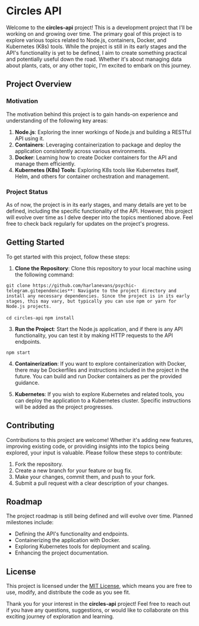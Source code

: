 # Circles API

Welcome to the **circles-api** project! This is a development project that I'll be working on and growing over time. The primary goal of this project is to explore various topics related to Node.js, containers, Docker, and Kubernetes (K8s) tools. While the project is still in its early stages and the API's functionality is yet to be defined, I aim to create something practical and potentially useful down the road. Whether it's about managing data about plants, cats, or any other topic, I'm excited to embark on this journey.

## Project Overview

### Motivation
The motivation behind this project is to gain hands-on experience and understanding of the following key areas:

1. **Node.js**: Exploring the inner workings of Node.js and building a RESTful API using it.
2. **Containers**: Leveraging containerization to package and deploy the application consistently across various environments.
3. **Docker**: Learning how to create Docker containers for the API and manage them efficiently.
4. **Kubernetes (K8s) Tools**: Exploring K8s tools like Kubernetes itself, Helm, and others for container orchestration and management.

### Project Status
As of now, the project is in its early stages, and many details are yet to be defined, including the specific functionality of the API. However, this project will evolve over time as I delve deeper into the topics mentioned above. Feel free to check back regularly for updates on the project's progress.

## Getting Started

To get started with this project, follow these steps:

1. **Clone the Repository**: Clone this repository to your local machine using the following command:

```git clone https://github.com/harlanevans/psychic-telegram.gitependencies**: Navigate to the project directory and install any necessary dependencies. Since the project is in its early stages, this may vary, but typically you can use npm or yarn for Node.js projects.```

```cd circles-api```
```npm install```

3. **Run the Project**: Start the Node.js application, and if there is any API functionality, you can test it by making HTTP requests to the API endpoints.

```npm start```


4. **Containerization**: If you want to explore containerization with Docker, there may be Dockerfiles and instructions included in the project in the future. You can build and run Docker containers as per the provided guidance.

5. **Kubernetes**: If you wish to explore Kubernetes and related tools, you can deploy the application to a Kubernetes cluster. Specific instructions will be added as the project progresses.

## Contributing

Contributions to this project are welcome! Whether it's adding new features, improving existing code, or providing insights into the topics being explored, your input is valuable. Please follow these steps to contribute:

1. Fork the repository.
2. Create a new branch for your feature or bug fix.
3. Make your changes, commit them, and push to your fork.
4. Submit a pull request with a clear description of your changes.

## Roadmap

The project roadmap is still being defined and will evolve over time. Planned milestones include:

- Defining the API's functionality and endpoints.
- Containerizing the application with Docker.
- Exploring Kubernetes tools for deployment and scaling.
- Enhancing the project documentation.

## License

This project is licensed under the [MIT License](LICENSE), which means you are free to use, modify, and distribute the code as you see fit.

Thank you for your interest in the **circles-api** project! Feel free to reach out if you have any questions, suggestions, or would like to collaborate on this exciting journey of exploration and learning.

